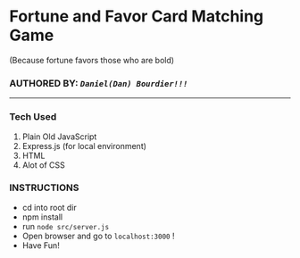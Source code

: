 # Fortune and Favor Card Matching Game
  (Because fortune favors those who are bold) 

  ### AUTHORED BY: *`Daniel(Dan) Bourdier!!!`*

----

### Tech Used
1. Plain Old JavaScript
2. Express.js (for local environment)
3. HTML
4. Alot of CSS

### INSTRUCTIONS
* cd into root dir
* npm install
* run ` node src/server.js `
* Open browser and go to `localhost:3000` !
* Have Fun!
